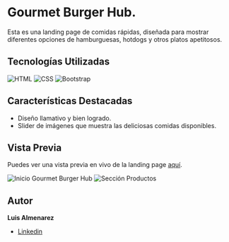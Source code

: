 # Gourmet Burger Hub.

Esta es una landing page de comidas rápidas, diseñada para mostrar diferentes opciones de hamburguesas, hotdogs y otros platos apetitosos.

## Tecnologías Utilizadas

![HTML](https://img.shields.io/badge/-HTML-ff4500?style=flat&logo=html5&logoColor=white)
![CSS](https://img.shields.io/badge/-CSS-2965f1?style=flat&logo=css3&logoColor=white)
![Bootstrap](https://img.shields.io/badge/-Bootstrap-7952b3?style=flat&logo=bootstrap&logoColor=white)

## Características Destacadas

- Diseño llamativo y bien logrado.
- Slider de imágenes que muestra las deliciosas comidas disponibles.

## Vista Previa

Puedes ver una vista previa en vivo de la landing page [aquí](https://ejemplo.com).

![Inicio Gourmet Burger Hub](https://github.com/Luis-Almenarez/PreEntrega2_Luis-Almenarez/assets/125621759/788c1c72-db04-4055-b4e6-4bb2f5f507df)
![Sección Productos](https://github.com/Luis-Almenarez/PreEntrega2_Luis-Almenarez/assets/125621759/759518bd-f339-4eec-9060-43c76d046968)

## Autor

**Luis Almenarez**

* [Linkedin](www.linkedin.com/in/luis-almenarez)

